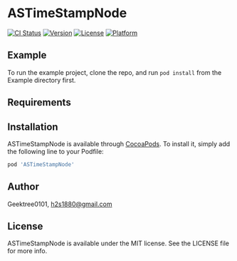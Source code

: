 # ASTimeStampNode

[![CI Status](https://img.shields.io/travis/Geektree0101/ASTimeStampNode.svg?style=flat)](https://travis-ci.org/Geektree0101/ASTimeStampNode)
[![Version](https://img.shields.io/cocoapods/v/ASTimeStampNode.svg?style=flat)](https://cocoapods.org/pods/ASTimeStampNode)
[![License](https://img.shields.io/cocoapods/l/ASTimeStampNode.svg?style=flat)](https://cocoapods.org/pods/ASTimeStampNode)
[![Platform](https://img.shields.io/cocoapods/p/ASTimeStampNode.svg?style=flat)](https://cocoapods.org/pods/ASTimeStampNode)

## Example

To run the example project, clone the repo, and run `pod install` from the Example directory first.

## Requirements

## Installation

ASTimeStampNode is available through [CocoaPods](https://cocoapods.org). To install
it, simply add the following line to your Podfile:

```ruby
pod 'ASTimeStampNode'
```

## Author

Geektree0101, h2s1880@gmail.com

## License

ASTimeStampNode is available under the MIT license. See the LICENSE file for more info.
